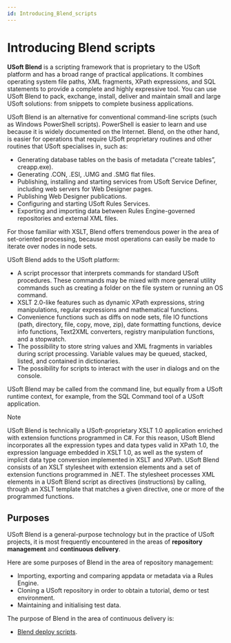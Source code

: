 ```yaml
---
id: Introducing_Blend_scripts
---
```


# Introducing Blend scripts

**USoft Blend** is a scripting framework that is proprietary to the USoft platform and has a broad range of practical applications. It combines operating system file paths, XML fragments, XPath expressions, and SQL statements to provide a complete and highly expressive tool. You can use USoft Blend to pack, exchange, install, deliver and maintain small and large USoft solutions: from snippets to complete business applications.

USoft Blend is an alternative for conventional command-line scripts (such as Windows PowerShell scripts). PowerShell is easier to learn and use because it is widely documented on the Internet. Blend, on the other hand, is easier for operations that require USoft proprietary routines and other routines that USoft specialises in, such as:

- Generating database tables on the basis of metadata ("create tables”, creapp.exe).
- Generating .CON, .ESI, .UMG and .SMG flat files.
- Publishing, installing and starting services from USoft Service Definer, including web servers for Web Designer pages.
- Publishing Web Designer publications.
- Configuring and starting USoft Rules Services.
- Exporting and importing data between Rules Engine-governed repositories and external XML files.

For those familiar with XSLT, Blend offers tremendous power in the area of set-oriented processing, because most operations can easily be made to iterate over nodes in node sets.

USoft Blend adds to the USoft platform:

- A script processor that interprets commands for standard USoft procedures. These commands may be mixed with more general utility commands such as creating a folder on the file system or running an OS command.
- XSLT 2.0-like features such as dynamic XPath expressions, string manipulations, regular expressions and mathematical functions.
- Convenience functions such as diffs on node sets, file IO functions (path, directory, file, copy, move, zip), date formatting functions, device info functions, Text2XML converters, registry manipulation functions, and a stopwatch.
- The possibility to store string values and XML fragments in variables during script processing. Variable values may be queued, stacked, listed, and contained in dictionaries.
- The possibility for scripts to interact with the user in dialogs and on the console.

USoft Blend may be called from the command line, but equally from a USoft runtime context, for example, from the SQL Command tool of a USoft application.

> [!NOTE]
> USoft Blend is technically a USoft-proprietary XSLT 1.0 application enriched with extension functions programmed in C#. For this reason, USoft Blend incorporates all the expression types and data types valid in XPath 1.0, the expression language embedded in XSLT 1.0, as well as the system of implicit data type conversion implemented in XSLT and XPath.
> USoft Blend consists of an XSLT stylesheet with extension elements and a set of extension functions programmed in .NET. The stylesheet processes XML elements in a USoft Blend script as directives (instructions) by calling, through an XSLT template that matches a given directive, one or more of the programmed functions.

## Purposes

USoft Blend is a general-purpose technology but in the practice of USoft projects, it is most frequently encountered in the areas of **repository management** and **continuous delivery**.

Here are some purposes of Blend in the area of repository management:

- Importing, exporting and comparing appdata or metadata via a Rules Engine.
- Cloning a USoft repository in order to obtain a tutorial, demo or test environment.
- Maintaining and initialising test data.

The purpose of Blend in the area of continuous delivery is:

- [Blend deploy scripts](/docs/Continuous_delivery/Blend_deploy_scripts/Blend_deploy_scripts.md).